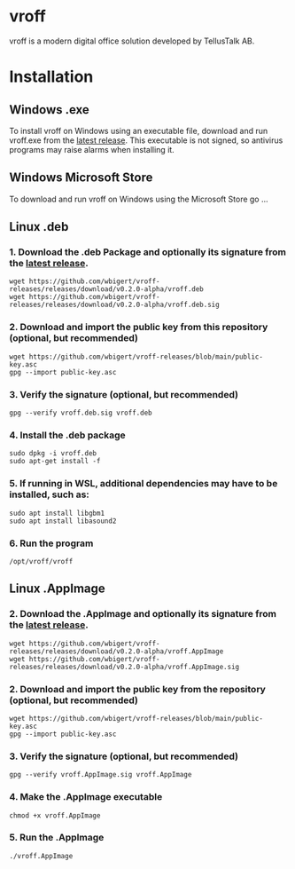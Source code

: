 # vroff
vroff is a modern digital office solution developed by TellusTalk AB.

# Installation

## Windows .exe
To install vroff on Windows using an executable file, download and run vroff.exe from the [latest release](https://github.com/wbigert/vroff-releases/releases). This executable is not signed, so antivirus programs may raise alarms when installing it.

## Windows Microsoft Store
To download and run vroff on Windows using the Microsoft Store go ...

## Linux .deb
### 1. Download the .deb Package and optionally its signature from the [latest release](https://github.com/wbigert/vroff-releases/releases).
    wget https://github.com/wbigert/vroff-releases/releases/download/v0.2.0-alpha/vroff.deb
    wget https://github.com/wbigert/vroff-releases/releases/download/v0.2.0-alpha/vroff.deb.sig 

### 2. Download and import the public key from this repository (optional, but recommended)
    wget https://github.com/wbigert/vroff-releases/blob/main/public-key.asc
    gpg --import public-key.asc

### 3. Verify the signature (optional, but recommended)
    gpg --verify vroff.deb.sig vroff.deb

### 4. Install the .deb package
    sudo dpkg -i vroff.deb
    sudo apt-get install -f

### 5. If running in WSL, additional dependencies may have to be installed, such as:
    sudo apt install libgbm1
    sudo apt install libasound2

### 6. Run the program
    /opt/vroff/vroff

## Linux .AppImage
### 2. Download the .AppImage and optionally its signature from the [latest release](https://github.com/wbigert/vroff-releases/releases).
    wget https://github.com/wbigert/vroff-releases/releases/download/v0.2.0-alpha/vroff.AppImage
    wget https://github.com/wbigert/vroff-releases/releases/download/v0.2.0-alpha/vroff.AppImage.sig

### 2. Download and import the public key from the repository (optional, but recommended)
    wget https://github.com/wbigert/vroff-releases/blob/main/public-key.asc
    gpg --import public-key.asc

### 3. Verify the signature (optional, but recommended)
    gpg --verify vroff.AppImage.sig vroff.AppImage

### 4. Make the .AppImage executable
    chmod +x vroff.AppImage

### 5. Run the .AppImage
    ./vroff.AppImage
